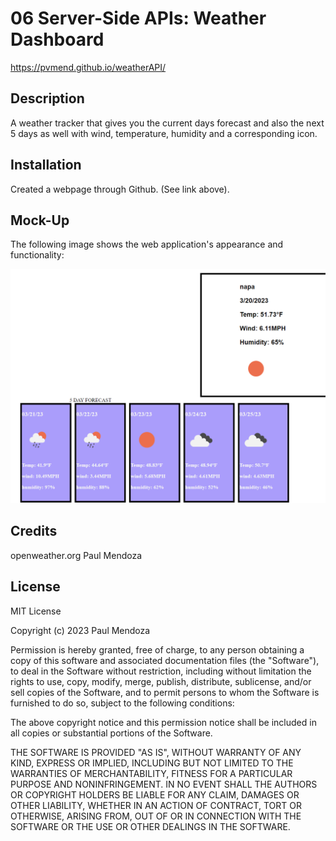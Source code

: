 # 06 Server-Side APIs: Weather Dashboard


https://pvmend.github.io/weatherAPI/

## Description 

A weather tracker that gives you the current days forecast and also the next 5 days as well with wind, temperature, humidity and a corresponding icon. 

## Installation

Created a webpage through Github. (See link above).


## Mock-Up

The following image shows the web application's appearance and functionality:

![An example of the weather app making an ](Assets/images/weatherApp06.png)

## Credits 

openweather.org 
Paul Mendoza

## License

MIT License

Copyright (c) 2023 Paul Mendoza

Permission is hereby granted, free of charge, to any person obtaining a copy
of this software and associated documentation files (the "Software"), to deal
in the Software without restriction, including without limitation the rights
to use, copy, modify, merge, publish, distribute, sublicense, and/or sell
copies of the Software, and to permit persons to whom the Software is
furnished to do so, subject to the following conditions:

The above copyright notice and this permission notice shall be included in all
copies or substantial portions of the Software.

THE SOFTWARE IS PROVIDED "AS IS", WITHOUT WARRANTY OF ANY KIND, EXPRESS OR
IMPLIED, INCLUDING BUT NOT LIMITED TO THE WARRANTIES OF MERCHANTABILITY,
FITNESS FOR A PARTICULAR PURPOSE AND NONINFRINGEMENT. IN NO EVENT SHALL THE
AUTHORS OR COPYRIGHT HOLDERS BE LIABLE FOR ANY CLAIM, DAMAGES OR OTHER
LIABILITY, WHETHER IN AN ACTION OF CONTRACT, TORT OR OTHERWISE, ARISING FROM,
OUT OF OR IN CONNECTION WITH THE SOFTWARE OR THE USE OR OTHER DEALINGS IN THE
SOFTWARE.
